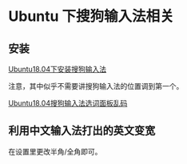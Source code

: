 # Ubuntu 下搜狗输入法相关

## 安装
[Ubuntu18.04下安装搜狗输入法](https://blog.csdn.net/lupengCSDN/article/details/80279177)

注意，其中似乎不需要讲搜狗输入法的位置调到第一个。

[Ubuntu18.04搜狗输入法选词面板乱码](https://blog.csdn.net/qq_40965177/article/details/82049254)

## 利用中文输入法打出的英文变宽
在设置里更改半角/全角即可。
